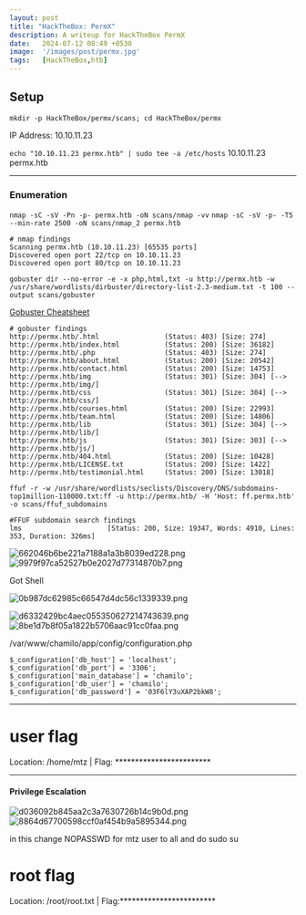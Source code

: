 ```yaml
---
layout: post
title: "HackTheBox: PermX"
description: A writeup for HackTheBox PermX
date:   2024-07-12 08:49 +0530
image:  '/images/post/permx.jpg'
tags:   [HackTheBox,htb]
---
```

## Setup

`mkdir -p HackTheBox/permx/scans; cd HackTheBox/permx`

IP Address: 10.10.11.23


`echo "10.10.11.23 permx.htb" | sudo tee -a /etc/hosts`
10.10.11.23 permx.htb

***
### Enumeration 

`nmap -sC -sV -Pn -p- permx.htb -oN scans/nmap -vv`
`nmap -sC -sV -p- -T5 --min-rate 2500 -oN scans/nmap_2 permx.htb`

```
# nmap findings
Scanning permx.htb (10.10.11.23) [65535 ports]
Discovered open port 22/tcp on 10.10.11.23
Discovered open port 80/tcp on 10.10.11.23

```

`gobuster dir --no-error -e -x php,html,txt -u http://permx.htb -w /usr/share/wordlists/dirbuster/directory-list-2.3-medium.txt -t 100 --output scans/gobuster`


[Gobuster Cheatsheet](https://linuxcscom.wordpress.com/gobuster/)

```
# gobuster findings
http://permx.htb/.html                (Status: 403) [Size: 274]
http://permx.htb/index.html           (Status: 200) [Size: 36182]
http://permx.htb/.php                 (Status: 403) [Size: 274]
http://permx.htb/about.html           (Status: 200) [Size: 20542]
http://permx.htb/contact.html         (Status: 200) [Size: 14753]
http://permx.htb/img                  (Status: 301) [Size: 304] [--> http://permx.htb/img/]
http://permx.htb/css                  (Status: 301) [Size: 304] [--> http://permx.htb/css/]
http://permx.htb/courses.html         (Status: 200) [Size: 22993]
http://permx.htb/team.html            (Status: 200) [Size: 14806]
http://permx.htb/lib                  (Status: 301) [Size: 304] [--> http://permx.htb/lib/]
http://permx.htb/js                   (Status: 301) [Size: 303] [--> http://permx.htb/js/]
http://permx.htb/404.html             (Status: 200) [Size: 10428]
http://permx.htb/LICENSE.txt          (Status: 200) [Size: 1422]
http://permx.htb/testimonial.html     (Status: 200) [Size: 13018]

```

`ffuf -r -w /usr/share/wordlists/seclists/Discovery/DNS/subdomains-top1million-110000.txt:ff -u http://permx.htb/ -H 'Host: ff.permx.htb' -o scans/ffuf_subdomains`

```
#FFUF subdomain search findings 
lms                     [Status: 200, Size: 19347, Words: 4910, Lines: 353, Duration: 326ms]

```

![662046b6be221a7188a1a3b8039ed228.png]({{site.baseurl}}/images/post/662046b6be221a7188a1a3b8039ed228.png)
![9979f97ca52527b0e2027d77314870b7.png]({{site.baseurl}}/images/post/9979f97ca52527b0e2027d77314870b7.png)	

Got Shell 

![0b987dc62985c66547d4dc56c1339339.png]({{site.baseurl}}/images/post/0b987dc62985c66547d4dc56c1339339.png)

![d6332429bc4aec055350627214743639.png]({{site.baseurl}}/images/post/d6332429bc4aec055350627214743639.png)
![8be1d7b8f05a1822b5706aac91cc0faa.png]({{site.baseurl}}/images/post/8be1d7b8f05a1822b5706aac91cc0faa.png)

/var/www/chamilo/app/config/configuration.php

```
$_configuration['db_host'] = 'localhost';
$_configuration['db_port'] = '3306';
$_configuration['main_database'] = 'chamilo';
$_configuration['db_user'] = 'chamilo';
$_configuration['db_password'] = '03F6lY3uXAP2bkW8';
```

***
# user flag
Location: /home/mtz | Flag: ************************



***
#### Privilege Escalation


![d036092b845aa2c3a7630726b14c9b0d.png]({{site.baseurl}}/images/post/d036092b845aa2c3a7630726b14c9b0d.png)
![8864d67700598ccf0af454b9a5895344.png]({{site.baseurl}}/images/post/8864d67700598ccf0af454b9a5895344.png)

in this change NOPASSWD for mtz user to all and do sudo su 


# root flag
Location: /root/root.txt | Flag:************************ 
```
